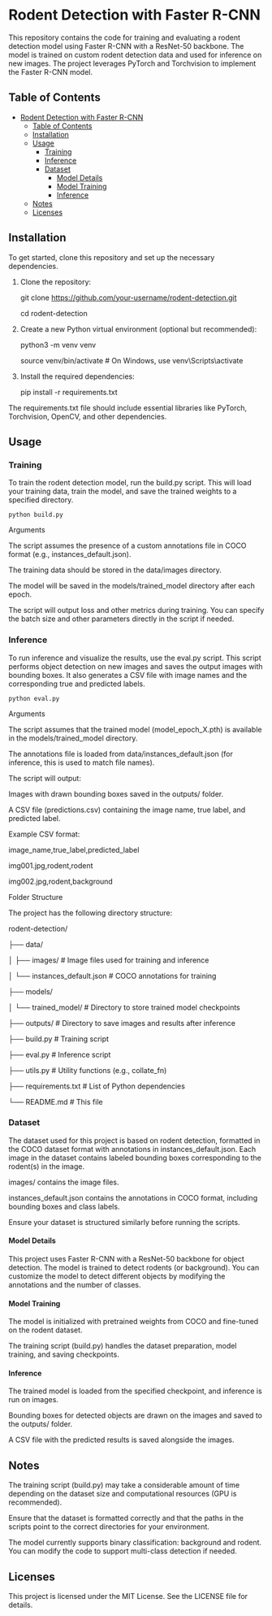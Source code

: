 # Rodent Detection with Faster R-CNN

  

This repository contains the code for training and evaluating a rodent detection model using Faster R-CNN with a ResNet-50 backbone. The model is trained on custom rodent detection data and used for inference on new images. The project leverages PyTorch and Torchvision to implement the Faster R-CNN model.

  

## Table of Contents

  

- [Rodent Detection with Faster R-CNN](#rodent-detection-with-faster-r-cnn)
  - [Table of Contents](#table-of-contents)
  - [Installation](#installation)
  - [Usage](#usage)
    - [Training](#training)
    - [Inference](#inference)
    - [Dataset](#dataset)
      - [Model Details](#model-details)
      - [Model Training](#model-training)
      - [Inference](#inference-1)
  - [Notes](#notes)
  - [Licenses](#licenses)

  

## Installation

  

 To get started, clone this repository and set up the necessary dependencies.



  

 1. Clone the repository:


    git clone https://github.com/your-username/rodent-detection.git
    
    cd rodent-detection
 2. Create a new Python virtual environment (optional but recommended):

  
    python3 -m venv venv
    
    source venv/bin/activate # On Windows, use venv\Scripts\activate

 3. Install the required dependencies:

    pip install -r requirements.txt

The requirements.txt file should include essential libraries like PyTorch, Torchvision, OpenCV, and other dependencies.

  

## Usage

### Training

To train the rodent detection model, run the build.py script. This will load your training data, train the model, and save the trained weights to a specified directory.
  

    python build.py

Arguments

The script assumes the presence of a custom annotations file in COCO format (e.g., instances_default.json).

The training data should be stored in the data/images directory.

The model will be saved in the models/trained_model directory after each epoch.

The script will output loss and other metrics during training. You can specify the batch size and other parameters directly in the script if needed.

  

### Inference

To run inference and visualize the results, use the eval.py script. This script performs object detection on new images and saves the output images with bounding boxes. It also generates a CSV file with image names and the corresponding true and predicted labels.


    python eval.py

Arguments

The script assumes that the trained model (model_epoch_X.pth) is available in the models/trained_model directory.

The annotations file is loaded from data/instances_default.json (for inference, this is used to match file names).

The script will output:

Images with drawn bounding boxes saved in the outputs/ folder.

A CSV file (predictions.csv) containing the image name, true label, and predicted label.

Example CSV format:

image_name,true_label,predicted_label

img001.jpg,rodent,rodent

img002.jpg,rodent,background

Folder Structure

The project has the following directory structure:


rodent-detection/

├── data/

│ ├── images/ # Image files used for training and inference

│ └── instances_default.json # COCO annotations for training

├── models/

│ └── trained_model/ # Directory to store trained model checkpoints

├── outputs/ # Directory to save images and results after inference

├── build.py # Training script

├── eval.py # Inference script

├── utils.py # Utility functions (e.g., collate_fn)

├── requirements.txt # List of Python dependencies

└── README.md # This file

### Dataset

The dataset used for this project is based on rodent detection, formatted in the COCO dataset format with annotations in instances_default.json. Each image in the dataset contains labeled bounding boxes corresponding to the rodent(s) in the image.

  

images/ contains the image files.

instances_default.json contains the annotations in COCO format, including bounding boxes and class labels.

Ensure your dataset is structured similarly before running the scripts.

  

#### Model Details

This project uses Faster R-CNN with a ResNet-50 backbone for object detection. The model is trained to detect rodents (or background). You can customize the model to detect different objects by modifying the annotations and the number of classes.

  

#### Model Training

The model is initialized with pretrained weights from COCO and fine-tuned on the rodent dataset.

The training script (build.py) handles the dataset preparation, model training, and saving checkpoints.

#### Inference

The trained model is loaded from the specified checkpoint, and inference is run on images.

Bounding boxes for detected objects are drawn on the images and saved to the outputs/ folder.

A CSV file with the predicted results is saved alongside the images.

## Notes

The training script (build.py) may take a considerable amount of time depending on the dataset size and computational resources (GPU is recommended).

Ensure that the dataset is formatted correctly and that the paths in the scripts point to the correct directories for your environment.

The model currently supports binary classification: background and rodent. You can modify the code to support multi-class detection if needed.

## Licenses

This project is licensed under the MIT License. See the LICENSE file for details.